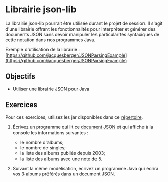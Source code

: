 Librairie json-lib
==================

La librairie json-lib pourrait être utilisée durant le projet de session. Il s'agit d'une
librairie offrant les fonctionnalités pour interpréter et générer des documents
JSON sans devoir manipuler les particularités syntaxiques de cette notation dans
nos programmes Java.

Exemple d'utilisation de la librairie : [https://github.com/jacquesberger/JSONParsingExample](https://github.com/jacquesberger/JSONParsingExample)

Objectifs
---------

* Utiliser une librairie JSON pour Java

Exercices
---------

Pour ces exercices, utilisez les jar disponibles dans ce
[répertoire](librairies/).

1. Écrivez un programme qui lit ce [document JSON](collection.json) et qui affiche à la
   console les informations suivantes :
    * le nombre d'albums;
    * le nombre de singles;
    * la liste des albums publiés depuis 2003;
    * la liste des albums avec une note de 5.

2. Suivant la même modélisation, écrivez un programme Java qui écrira vos 3
   albums préférés dans un document JSON.